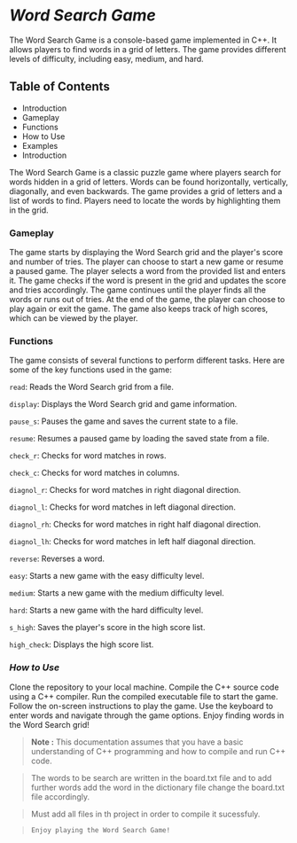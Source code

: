 # ***Word Search Game***
The Word Search Game is a console-based game implemented in C++. It allows players to find words in a grid of letters. The game provides different levels of difficulty, including easy, medium, and hard.

## **Table of Contents**

* Introduction
* Gameplay
* Functions
* How to Use
* Examples
* Introduction

The Word Search Game is a classic puzzle game where players search for words hidden in a grid of letters. Words can be found horizontally, vertically, diagonally, and even backwards. The game provides a grid of letters and a list of words to find. Players need to locate the words by highlighting them in the grid.

### **Gameplay**
The game starts by displaying the Word Search grid and the player's score and number of tries.
The player can choose to start a new game or resume a paused game.
The player selects a word from the provided list and enters it.
The game checks if the word is present in the grid and updates the score and tries accordingly.
The game continues until the player finds all the words or runs out of tries.
At the end of the game, the player can choose to play again or exit the game.
The game also keeps track of high scores, which can be viewed by the player.

### **Functions**

 The game consists of several functions to perform different tasks. Here are some of the key functions used in the game:

`read`: Reads the Word Search grid from a file.

`display`: Displays the Word Search grid and game information.

`pause_s`: Pauses the game and saves the current state to a file.

`resume`: Resumes a paused game by loading the saved state from a file.

`check_r`: Checks for word matches in rows.

`check_c`: Checks for word matches in columns.

`diagnol_r`: Checks for word matches in right diagonal direction.

`diagnol_l`: Checks for word matches in left diagonal direction.


`diagnol_rh`: Checks for word matches in right half diagonal direction.

`diagnol_lh`: Checks for word matches in left half diagonal direction.

`reverse`: Reverses a word.

`easy`: Starts a new game with the easy difficulty level.

`medium`: Starts a new game with the medium difficulty level.

`hard`: Starts a new game with the hard difficulty level.

`s_high`: Saves the player's score in the high score list.

`high_check`: Displays the high score list.

### ***How to Use***

Clone the repository to your local machine.
Compile the C++ source code using a C++ compiler.
Run the compiled executable file to start the game.
Follow the on-screen instructions to play the game.
Use the keyboard to enter words and navigate through the game options.
Enjoy finding words in the Word Search grid!

> **Note :** This documentation assumes that you have a basic understanding of C++ programming and how to compile and run C++ code.

> The words to be search are written in the board.txt file and to add further words add the word in the dictionary file change the board.txt file accordingly.

> Must add all files in th project in order to compile it sucessfuly.

> `Enjoy playing the Word Search Game!`
